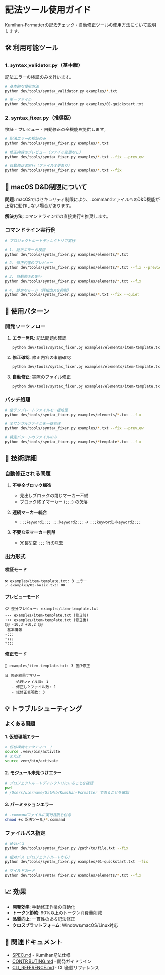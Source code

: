 # 記法ツール使用ガイド

Kumihan-Formatterの記法チェック・自動修正ツールの使用方法について説明します。

## 🛠️ 利用可能ツール

### 1. syntax_validator.py（基本版）
記法エラーの検証のみを行います。

```bash
# 基本的な使用方法
python dev/tools/syntax_validator.py examples/*.txt

# 単一ファイル
python dev/tools/syntax_validator.py examples/01-quickstart.txt
```

### 2. syntax_fixer.py（推奨版）
検証・プレビュー・自動修正の全機能を提供します。

```bash
# 記法エラーの検証のみ
python dev/tools/syntax_fixer.py examples/*.txt

# 修正内容のプレビュー（ファイル変更なし）
python dev/tools/syntax_fixer.py examples/*.txt --fix --preview

# 自動修正の実行（ファイル変更あり）
python dev/tools/syntax_fixer.py examples/*.txt --fix
```

## 📱 macOS D&D制限について

**問題**: macOSではセキュリティ制限により、.commandファイルへのD&D機能が正常に動作しない場合があります。

**解決方法**: コマンドラインでの直接実行を推奨します。

### コマンドライン実行例

```bash
# プロジェクトルートディレクトリで実行

# 1. 記法エラーの検証
python dev/tools/syntax_fixer.py examples/elements/*.txt

# 2. 修正内容のプレビュー
python dev/tools/syntax_fixer.py examples/elements/*.txt --fix --preview

# 3. 自動修正の実行
python dev/tools/syntax_fixer.py examples/elements/*.txt --fix

# 4. 静かなモード（詳細出力を抑制）
python dev/tools/syntax_fixer.py examples/*.txt --fix --quiet
```

## 🎯 使用パターン

### 開発ワークフロー

1. **エラー発見**: 記法問題の確認
   ```bash
   python dev/tools/syntax_fixer.py examples/elements/item-template.txt
   ```

2. **修正確認**: 修正内容の事前確認
   ```bash
   python dev/tools/syntax_fixer.py examples/elements/item-template.txt --fix --preview
   ```

3. **自動修正**: 実際のファイル修正
   ```bash
   python dev/tools/syntax_fixer.py examples/elements/item-template.txt --fix
   ```

### バッチ処理

```bash
# 全テンプレートファイルを一括処理
python dev/tools/syntax_fixer.py examples/elements/*.txt --fix

# 全サンプルファイルを一括処理
python dev/tools/syntax_fixer.py examples/*.txt --fix --preview

# 特定パターンのファイルのみ
python dev/tools/syntax_fixer.py examples/*template*.txt --fix
```

## 🔧 技術詳細

### 自動修正される問題

1. **不完全ブロック構造**
   - 見出しブロックの閉じマーカー不備
   - ブロック終了マーカー (`;;;`) の欠落

2. **連続マーカー統合**
   - `;;;keyword1;;; ;;;keyword2;;;` → `;;;keyword1+keyword2;;;`

3. **不要な空マーカー削除**
   - 冗長な空 `;;;` 行の除去

### 出力形式

#### 検証モード
```
❌ examples/item-template.txt: 3 エラー
✅ examples/02-basic.txt: OK
```

#### プレビューモード
```
📋 差分プレビュー: examples/item-template.txt
--- examples/item-template.txt (修正前)
+++ examples/item-template.txt (修正後)
@@ -10,3 +10,2 @@
 基本情報
-;;;
-;;;
+;;;
```

#### 修正モード
```
🔧 examples/item-template.txt: 3 箇所修正

📊 修正結果サマリー
   - 処理ファイル数: 1
   - 修正したファイル数: 1
   - 総修正箇所数: 3
```

## 💡 トラブルシューティング

### よくある問題

#### 1. 仮想環境エラー
```bash
# 仮想環境をアクティベート
source .venv/bin/activate
# または
source venv/bin/activate
```

#### 2. モジュール未見つけエラー
```bash
# プロジェクトルートディレクトリにいることを確認
pwd
# /Users/username/GitHub/Kumihan-Formatter であることを確認
```

#### 3. パーミッションエラー
```bash
# .commandファイルに実行権限を付与
chmod +x 記法ツール/*.command
```

### ファイルパス指定

```bash
# 絶対パス
python dev/tools/syntax_fixer.py /path/to/file.txt --fix

# 相対パス（プロジェクトルートから）
python dev/tools/syntax_fixer.py examples/01-quickstart.txt --fix

# ワイルドカード
python dev/tools/syntax_fixer.py examples/elements/*.txt --fix
```

## 📈 効果

- **開発効率**: 手動修正作業の自動化
- **トークン節約**: 90%以上のトークン消費量削減
- **品質向上**: 一貫性のある記法修正
- **クロスプラットフォーム**: Windows/macOS/Linux対応

## 🔗 関連ドキュメント

- [SPEC.md](../../SPEC.md) - Kumihan記法仕様
- [CONTRIBUTING.md](../../CONTRIBUTING.md) - 開発ガイドライン
- [CLI_REFERENCE.md](../user/CLI_REFERENCE.md) - CLI全般リファレンス